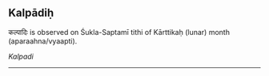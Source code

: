 ## Kalpādiḥ
कल्पादिः is observed on Śukla-Saptamī tithi of Kārttikaḥ (lunar) month (aparaahna/vyaapti).

_Kalpadi_

---
